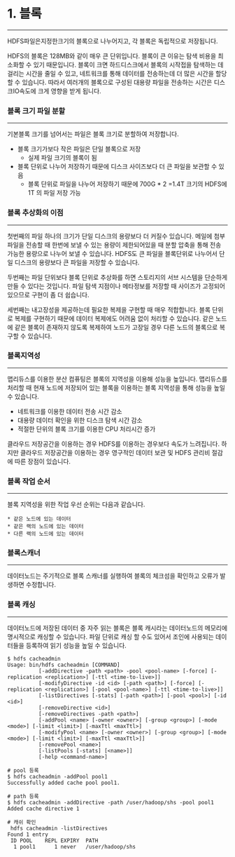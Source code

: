 # 1. 블록
* * *
HDFS파일은지정한크기의 블록으로 나누어지고, 각 블록은 독립적으로 저장됩니다. 

HDFS의 블록은 128MB와 같이 매우 큰 단위입니다. 블록이 큰 이유는 탐색 비용을 최소화할 수 있기 때문입니다. 블록이 크면 하드디스크에서 블록의 시작접을 탐색하는 데 걸리는 시간을 줄일 수 있고, 네트워크를 통해 데이터를 전송하는데 더 많은 시간을 할당할 수 있습니다. 따라서 여러개의 블록으로 구성된 대용량 파일을 전송하는 시간은 디스크IO속도에 크게 영향을 받게 됩니다. 

### 블록 크기 파일 분할
***
기본블록 크기를 넘어서는 파일은 블록 크기로 분할하여 저장합니다. 

  * 블록 크기가보다 작은 파일은 단일 블록으로 저장 
    - 실제 파일 크기의 블록이 됨
  * 블록 단위로 나누어 저장하기 때문에 디스크 사이즈보다 더 큰 파일을 보관할 수 있음
    - 블록 단위로 파일을 나누어 저장하기 때문에 700G * 2 =1.4T 크기의 HDFS에 1T 의 파일 저장 가능
    
### 블록 추상화의 이점
***
첫번째의 파일 하나의 크기가 단일 디스크의 용량보다 더 커질수 있습니다. 메일에 첨부파일을 전송할 때 한번에 보낼 수 있는 용량이 제한되어있을 때 분할 압축을 통해 전송 가능한 용량으로 나누어 보낼 수 있습니다. HDFS도 큰 파일을 블록단위로 나누어서 단일 디스크의 용량보다 큰 파일을 저장할 수 있습니다. 

두번째는 파일 단위보다 블록 단위로 추상화를 하면 스토리지의 서브 시스템을 단순하게 만들 수 있다는 것입니다. 파일 탐색 지점이나 메타정보를 저장할 때 사이즈가 고정되어 있으므로 구현이 좀 더 쉽습니다. 

세번째는 내고장성을 제공하는데 필요한 복제을 구현할 때 매우 적합합니다. 블록 단위로 복제를 구현하기 때문에 데이터 복제에도 어려움 없이 처리할 수 있습니다. 같은 노드에 같은 블록이 존재하지 않도록 복제하여 노드가 고장일 경우 다른 노드의 블록으로 복구할 수 있습니다. 

### 블록지역성
***
맵리듀스를 이용한 분산 컴퓨팅은 블록의 지역성을 이용해 성능을 높입니다. 맵리듀스를 처리할 때 현재 노드에 저장되어 있는 블록을 이용하는 블록 지역성을 통해 성능을 높일 수 있습니다. 

   * 네트워크를 이용한 데이터 전송 시간 감소 
   * 대용량 데이터 확인을 위한 디스크 탐색 시간 감소 
   * 적절한 단위의 블록 크기를 이용한 CPU 처리시간 증가 
   
클라우드 저장공간을 이용하는 경우 HDFS를 이용하는 경우보다 속도가 느려집니다. 하지만 클라우드 저장공간을 이용하는 경우 영구적인 데이터 보관 및 HDFS 관리비 절감에 따른 장점이 있습니다. 

### 블록 작업 순서
***
블록 지역성을 위한 작업 우선 순위는 다음과 같습니다. 

    * 같은 노드에 있는 데이터 
    * 같은 랙의 노드에 있는 데이터 
    * 다른 랙의 노드에 있는 데이터 
    
### 블록스캐너
***
데이터노드는 주기적으로 블록 스캐너를 실행하여 블록의 체크섬을 확인하고 오류가 발생하면 수정합니다. 

### 블록 캐싱 
***
데이터노드에 저장된 데이터 중 자주 읽는 블록은 블록 캐시라는 데이터노드의 메모리에 명시적으로 캐싱할 수 있습니다. 파일 단위로 캐싱 할 수도 있어서 조인에 사용되는 데이터들을 등록하여 읽기 성능을 높일 수 있습니다.
```
$ hdfs cacheadmin
Usage: bin/hdfs cacheadmin [COMMAND]
          [-addDirective -path <path> -pool <pool-name> [-force] [-replication <replication>] [-ttl <time-to-live>]]
          [-modifyDirective -id <id> [-path <path>] [-force] [-replication <replication>] [-pool <pool-name>] [-ttl <time-to-live>]]
          [-listDirectives [-stats] [-path <path>] [-pool <pool>] [-id <id>]
          [-removeDirective <id>]
          [-removeDirectives -path <path>]
          [-addPool <name> [-owner <owner>] [-group <group>] [-mode <mode>] [-limit <limit>] [-maxTtl <maxTtl>]
          [-modifyPool <name> [-owner <owner>] [-group <group>] [-mode <mode>] [-limit <limit>] [-maxTtl <maxTtl>]]
          [-removePool <name>]
          [-listPools [-stats] [<name>]]
          [-help <command-name>]

# pool 등록 
$ hdfs cacheadmin -addPool pool1
Successfully added cache pool pool1.

# path 등록
$ hdfs cacheadmin -addDirective -path /user/hadoop/shs -pool pool1
Added cache directive 1

# 캐쉬 확인 
 hdfs cacheadmin -listDirectives
Found 1 entry
 ID POOL    REPL EXPIRY  PATH             
  1 pool1      1 never   /user/hadoop/shs 
```
